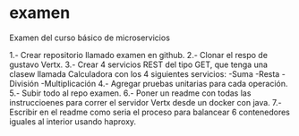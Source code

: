 # examen
Examen del curso básico de microservicios



1.- Crear repositorio llamado examen en github.
2.- Clonar el respo de gustavo Vertx.
3.- Crear 4 servicios REST del tipo GET, que tenga una clasew llamada Calculadora con los 4 siguientes servicios:
    -Suma
    -Resta
    -División
    -Multiplicación
4.- Agregar pruebas unitarias para cada operación.
5.- Subir todo al repo examen.
6.- Poner un readme con todas las instruccioenes para correr el servidor Vertx desde un docker con java.
7.- Escribir en el readme como seria el proceso para balancear 6 contenedores iguales al interior usando haproxy.



